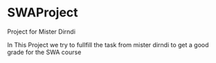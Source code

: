 # SWAProject
Project for Mister Dirndi

In This Project we try to fullfill the task from mister dirndi to get a good grade for the SWA course
